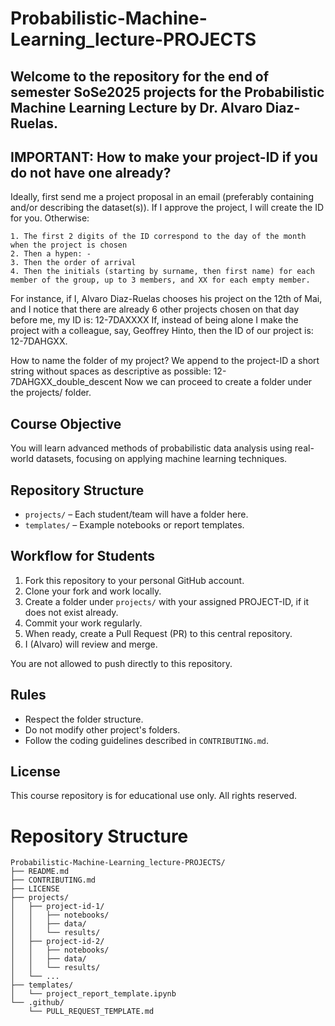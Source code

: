 # Probabilistic-Machine-Learning_lecture-PROJECTS

## Welcome to the repository for the end of semester SoSe2025 projects for the Probabilistic Machine Learning Lecture by Dr. Alvaro Diaz-Ruelas.

## IMPORTANT: How to make your project-ID if you do not have one already?
Ideally, first send me a project proposal in an email (preferably containing and/or describing the dataset(s)). If I approve the project, I will create the ID for you.
Otherwise:

    1. The first 2 digits of the ID correspond to the day of the month when the project is chosen
    2. Then a hypen: -
    3. Then the order of arrival
    4. Then the initials (starting by surname, then first name) for each member of the group, up to 3 members, and XX for each empty member.

For instance, if I, Alvaro Diaz-Ruelas chooses his project on the 12th of Mai, and I notice that there are already 6 other projects chosen on that day before me, my ID is: 12-7DAXXXX
If, instead of being alone I make the project with a colleague, say, Geoffrey Hinto, then the ID of our project is: 12-7DAHGXX.

How to name the folder of my project? We append to the project-ID a short string without spaces as descriptive as possible: 12-7DAHGXX_double_descent
Now we can proceed to create a folder under the projects/ folder.
    

## Course Objective
You will learn advanced methods of probabilistic data analysis using real-world datasets, focusing on applying machine learning techniques.

## Repository Structure
- `projects/` – Each student/team will have a folder here.
- `templates/` – Example notebooks or report templates.

## Workflow for Students
1. Fork this repository to your personal GitHub account.
2. Clone your fork and work locally.
3. Create a folder under `projects/` with your assigned PROJECT-ID, if it does not exist already.
4. Commit your work regularly.
5. When ready, create a Pull Request (PR) to this central repository.
6. I (Alvaro) will review and merge.

You are not allowed to push directly to this repository.

## Rules
- Respect the folder structure.
- Do not modify other project's folders.
- Follow the coding guidelines described in `CONTRIBUTING.md`.

## License
This course repository is for educational use only. All rights reserved.


# Repository Structure

    Probabilistic-Machine-Learning_lecture-PROJECTS/
    ├── README.md
    ├── CONTRIBUTING.md
    ├── LICENSE
    ├── projects/
    │   ├── project-id-1/
    │   │   ├── notebooks/
    │   │   ├── data/
    │   │   └── results/
    │   ├── project-id-2/
    │   │   ├── notebooks/
    │   │   ├── data/
    │   │   └── results/
    │   └── ...
    ├── templates/
    │   └── project_report_template.ipynb
    └── .github/
        └── PULL_REQUEST_TEMPLATE.md
